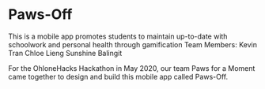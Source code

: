 # Paws-Off
This is a mobile app promotes students to maintain up-to-date with schoolwork and personal health through gamification
Team Members:
  Kevin Tran
  Chloe Lieng
  Sunshine Balingit
  
For the OhloneHacks Hackathon in May 2020, our team Paws for a Moment came together to design and build this mobile app called Paws-Off.
